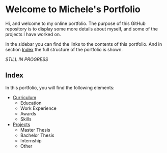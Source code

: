 # Welcome to Michele's Portfolio

Hi, and welcome to my online portfolio. The purpose of this GitHub repository is to display some more details about myself, and some of the projects I have worked on.

In the sidebar you can find the links to the contents of this portfolio. And in section [Index](https://mfacchinelli.github.io/#index) the full structure of the portfolio is shown. 

*STILL IN PROGRESS*

## Index

In this portfolio, you will find the following elements:

- [Curriculum](https://mfacchinelli.github.io/curriculum.html)
	- Education
	- Work Experience
	- Awards
	- Skills
- [Projects](https://mfacchinelli.github.io/experience.html)
	- Master Thesis
	- Bachelor Thesis
	- Internship
	- Other